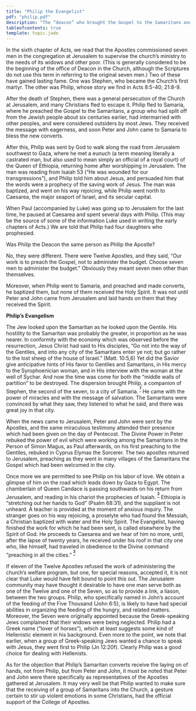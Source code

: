 ```yaml
---
title: "Philip the Evangelist"
pdf: "philip.pdf"
description: "The “deacon” who brought the Gospel to the Samaritans and to the Ethiopian eunuch."
tableofcontents: true
template: topic.jade
---
```


In the sixth chapter of Acts, we read that the Apostles commissioned
seven men in the congregation at Jerusalem to supervise the church’s
ministry to the needs of its widows and other poor. (This is generally
considered to be the beginning of the office of Deacon in the Church,
although the Scriptures do not use this term in referring to the
original seven men.) Two of these have gained lasting fame. One was
Stephen, who became the Church’s first martyr. The other was Philip,
whose story we find in Acts 8:5-40; 21:8-9.

After the death of Stephen, there was a general persecution of the
Church at Jerusalem, and many Christians fled to escape it. Philip fled
to Samaria, where he preached the Gospel to the Samaritans, a group who
had split off from the Jewish people about six centuries earlier, had
intermarried with other peoples, and were considered outsiders by most
Jews. They received the message with eagerness, and soon Peter and John
came to Samaria to bless the new converts.

After this, Philip was sent by God to walk along the road from Jerusalem
southwest to Gaza, where he met a eunuch (a term meaning literally a
castrated man, but also used to mean simply an official of a royal
court) of the Queen of Ethiopia, returning home after worshipping in
Jerusalem. The man was reading from Isaiah 53 (“He was wounded for our
transgressions”), and Philip told him about Jesus, and persuaded him
that the words were a prophecy of the saving work of Jesus. The man was
baptized, and went on his way rejoicing, while Philip went north to
Caesarea, the major seaport of Israel, and its secular capital.

When Paul (accompanied by Luke) was going up to Jerusalem for the last
time, he paused at Caesarea and spent several days with Philip. (This
may be the source of some of the information Luke used in writing the
early chapters of Acts.) We are told that Philip had four daughters who
prophesied.

Was Philip the Deacon the same person as Philip the Apostle?

No, they were different. There were Twelve Apostles, and they said, “Our
work is to preach the Gospel, not to administer the budget. Choose seven
men to administer the budget.” Obviously they meant seven men other than
themselves.

Moreover, when Philip went to Samaria, and preached and made converts,
he baptized them, but none of them received the Holy Spirit. It was not
until Peter and John came from Jerusalem and laid hands on them that
they received the Spirit.

**Philip’s Evangelism**

The Jew looked upon the Samaritan as he looked upon the Gentile. His
hostility to the Samaritan was probably the greater, in proportion as he
was nearer. In conformity with the economy which was observed before the
resurrection, Jesus Christ had said to His disciples, “Go not into the
way of the Gentiles, and into any city of the Samaritans enter ye not;
but go rather to the lost sheep of the house of Israel.” (Matt. 10:5,6)
Yet did the Savior give anticipative hints of His favor to Gentiles and
Samaritans, in His mercy to the Syrophoenician woman, and in His
interview with the woman at the well of Sychar. And now the time was
come for both the “middle walls of partition” to be destroyed. The
dispersion brought Philip, a companion of Stephen, the second of the
seven, to a city of Samaria.
<sup>**[<sup>1</sup>](#sdfootnote1sym)**</sup> He came with the power of
miracles and with the message of salvation. The Samaritans were
convinced by what they saw, they listened to what he said, and there was
great joy in that city.

When the news came to Jerusalem, Peter and John were sent by the
Apostles, and the same miraculous testimony attended their presence
which had been given on the day of Pentecost. The Divine Power in Peter
rebuked the power of evil which were working among the Samaritans in the
Person of Simon Magus, as Paul afterwards, on his first preaching to the
Gentiles, rebuked in Cyprus Elymas the Sorcerer. The two apostles
returned to Jerusalem, preaching as they went in many villages of the
Samaritans the Gospel which had been welcomed in the city.

Once more we are permitted to see Philip on his labor of love. We obtain
a glimpse of him on the road which leads down by Gaza to Egypt. The
chamberlain of Queen Candace is passing southwards on his return from
Jerusalem, and reading in his chariot the prophecies of Isaiah.
<sup>**[<sup>2</sup>](#sdfootnote2sym)**</sup> Ethiopia is “stretching
out her hands to God” (Psalm 68:31), and the suppliant is not unheard. A
teacher is provided at the moment of anxious inquiry. The stranger goes
on his way rejoicing, a proselyte who had found the Messiah, a Christian
baptized with water and the Holy Spirit. The Evangelist, having finished
the work for which he had been sent, is called elsewhere by the Spirit
of God. He proceeds to Caesarea and we hear of him no more, until, after
the lapse of twenty years, he received under his roof in that city one
who, like himself, had traveled in obedience to the Divine command
“preaching in all the cities.”
<sup>**[<sup>3</sup>](#sdfootnote3sym)**</sup>

If eleven of the Twelve Apostles refused the work of administering the
church’s welfare program, but one, for special reasons, accepted it, it
is not clear that Luke would have felt bound to point this out. The
Jerusalem community may have thought it desirable to have one man serve
both as one of the Twelve and one of the Seven, so as to provide a link,
a liason, between the two groups. Philip, who specifically named in
John’s account of the feeding of the Five Thousand (John 6:5), is likely
to have had special abilities in organizing the feeding of the hungry,
and related matters. Moreover, the Seven were originally appointed
because the Greek-speaking Jews complained that their widows were being
neglected. Philip had a Greek name (“lover of horses”), which at least
suggests some kind of Hellenistic element in his background. Even more
to the point, we note that earlier, when a group of Greek-speaking Jews
wanted a chance to speak with Jesus, they went first to Philip (Jn
12:20f). Clearly Philip was a good choice for dealing with Hellenists.

As for the objection that Philip’s Samaritan converts receive the laying
on of hands, not from Philip, but from Peter and John, it must be noted
that Peter and John were there specifically as representatives of the
Apostles gathered at Jerusalem. It may very well be that Philip wanted
to make sure that the receiving of a group of Samaritans into the
Church, a gesture certain to stir up violent emotions in some
Christians, had the official support of the College of Apostles.

